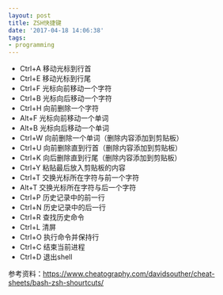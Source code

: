 ```yaml
---
layout: post
title: ZSH快捷键
date: '2017-04-18 14:06:38'
tags:
- programming
---
```


* Ctrl+A 移动光标到行首  
* Ctrl+E 移动光标到行尾  
* Ctrl+F 光标向前移动一个字符  
* Ctrl+B 光标向后移动一个字符  
* Ctrl+H 向前删除一个字符  
* Alt+F 光标向前移动一个单词  
* Alt+B 光标向后移动一个单词  
* Ctrl+W 向前删除一个单词（删除内容添加到剪贴板）  
* Ctrl+U 向前删除直到行首（删除内容添加到剪贴板）  
* Ctrl+K 向后删除直到行尾（删除内容添加到剪贴板）  
* Ctrl+Y 粘贴最后放入剪贴板的内容  
* Ctrl+T 交换光标所在字符与前一个字符  
* Alt+T 交换光标所在字符与后一个字符  
* Ctrl+P 历史记录中的前一行  
* Ctrl+N 历史记录中的后一行  
* Ctrl+R 查找历史命令  
* Ctrl+L 清屏
* Ctrl+O 执行命令并保持行
* Ctrl+C 结束当前进程  
* Ctrl+D 退出shell  

参考资料：https://www.cheatography.com/davidsouther/cheat-sheets/bash-zsh-shourtcuts/